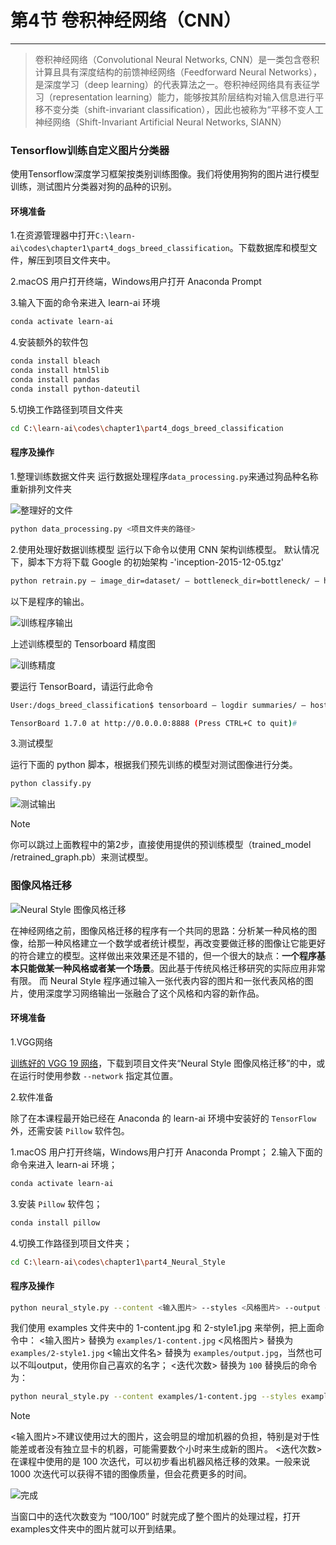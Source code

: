 # 第4节 卷积神经网络（CNN）

---

>卷积神经网络（Convolutional Neural Networks, CNN）是一类包含卷积计算且具有深度结构的前馈神经网络（Feedforward Neural Networks），是深度学习（deep learning）的代表算法之一。卷积神经网络具有表征学习（representation learning）能力，能够按其阶层结构对输入信息进行平移不变分类（shift-invariant classification），因此也被称为“平移不变人工神经网络（Shift-Invariant Artificial Neural Networks, SIANN）

### Tensorflow训练自定义图片分类器

使用Tensorflow深度学习框架按类别训练图像。我们将使用狗狗的图片进行模型训练，测试图片分类器对狗的品种的识别。

#### 环境准备

1.在资源管理器中打开`C:\learn-ai\codes\chapter1\part4_dogs_breed_classification`。下载数据库和模型文件，解压到项目文件夹中。

2.macOS 用户打开终端，Windows用户打开 Anaconda Prompt

3.输入下面的命令来进入 learn-ai 环境

```bash
conda activate learn-ai
```

4.安装额外的软件包

```bash
conda install bleach
conda install html5lib
conda install pandas
conda install python-dateutil
```

5.切换工作路径到项目文件夹

```bash
cd C:\learn-ai\codes\chapter1\part4_dogs_breed_classification
```

#### 程序及操作

1.整理训练数据文件夹
运行数据处理程序`data_processing.py`来通过狗品种名称重新排列文件夹

![整理好的文件](http://pic-learn-ai.oss-cn-beijing.aliyuncs.com/classification.png)

```bash
python data_processing.py <项目文件夹的路径>
```

2.使用处理好数据训练模型
运行以下命令以使用 CNN 架构训练模型。
默认情况下，脚本下方将下载 Google 的初始架构 -'inception-2015-12-05.tgz'

```bash
python retrain.py — image_dir=dataset/ — bottleneck_dir=bottleneck/ — how_many_training_steps=500 — output_graph=trained_model/retrained_graph.pb — output_labels=trained_model/retrained_labels.txt — summaries_dir=summaries
```

以下是程序的输出。

![训练程序输出](http://pic-learn-ai.oss-cn-beijing.aliyuncs.com/classification_output.png)

上述训练模型的 Tensorboard 精度图

![训练精度](http://pic-learn-ai.oss-cn-beijing.aliyuncs.com/classification_acc.png)

要运行 TensorBoard，请运行此命令

```bash
User:/dogs_breed_classification$ tensorboard — logdir summaries/ — host=0.0.0.0 — port=8888

TensorBoard 1.7.0 at http://0.0.0.0:8888 (Press CTRL+C to quit)#
```

3.测试模型

运行下面的 python 脚本，根据我们预先训练的模型对测试图像进行分类。

```bash
python classify.py
```

![测试输出](http://pic-learn-ai.oss-cn-beijing.aliyuncs.com/classification_testOutput.png)

> [!NOTE]
> 你可以跳过上面教程中的第2步，直接使用提供的预训练模型（trained_model /retrained_graph.pb）来测试模型。

### 图像风格迁移

![Neural Style 图像风格迁移](http://pic-learn-ai.oss-cn-beijing.aliyuncs.com/neuralstyle.jpg)

在神经网络之前，图像风格迁移的程序有一个共同的思路：分析某一种风格的图像，给那一种风格建立一个数学或者统计模型，再改变要做迁移的图像让它能更好的符合建立的模型。这样做出来效果还是不错的，但一个很大的缺点：**一个程序基本只能做某一种风格或者某一个场景**。因此基于传统风格迁移研究的实际应用非常有限。
而 Neural Style 程序通过输入一张代表内容的图片和一张代表风格的图片，使用深度学习网络输出一张融合了这个风格和内容的新作品。

#### 环境准备

1.VGG网络

[训练好的 VGG 19 网络](http://www.vlfeat.org/matconvnet/models/imagenet-vgg-verydeep-19.mat)，下载到项目文件夹“Neural Style 图像风格迁移”的中，或在运行时使用参数 `--network` 指定其位置。

2.软件准备

除了在本课程最开始已经在 Anaconda 的 learn-ai 环境中安装好的 `TensorFlow` 外，还需安装 `Pillow` 软件包。

1.macOS 用户打开终端，Windows用户打开 Anaconda Prompt；
2.输入下面的命令来进入 learn-ai 环境；

```bash
conda activate learn-ai
```

3.安装 `Pillow` 软件包；

```bash
conda install pillow
```

4.切换工作路径到项目文件夹；

```bash
cd C:\learn-ai\codes\chapter1\part4_Neural_Style
```

#### 程序及操作

```bash
python neural_style.py --content <输入图片> --styles <风格图片> --output <输出文件名> -- --iterations <迭代次数>
```

我们使用 examples 文件夹中的 1-content.jpg 和 2-style1.jpg 来举例，把上面命令中：
<输入图片> 替换为 `examples/1-content.jpg`
<风格图片> 替换为 `examples/2-style1.jpg`
<输出文件名> 替换为 `examples/output.jpg`，当然也可以不叫output，使用你自己喜欢的名字；
<迭代次数> 替换为 `100`
替换后的命令为：

```bash
python neural_style.py --content examples/1-content.jpg --styles examples/2-style1.jpg --output examples/output.jpg -- --iterations 100
```

> [!NOTE]
> <输入图片>不建议使用过大的图片，这会明显的增加机器的负担，特别是对于性能差或者没有独立显卡的机器，可能需要数个小时来生成新的图片。
> <迭代次数>在课程中使用的是 100 次迭代，可以初步看出机器风格迁移的效果。一般来说 1000 次迭代可以获得不错的图像质量，但会花费更多的时间。

![完成](http://pic-learn-ai.oss-cn-beijing.aliyuncs.com/finishProcess.jpg)

当窗口中的迭代次数变为 “100/100” 时就完成了整个图片的处理过程，打开examples文件夹中的图片就可以开到结果。
